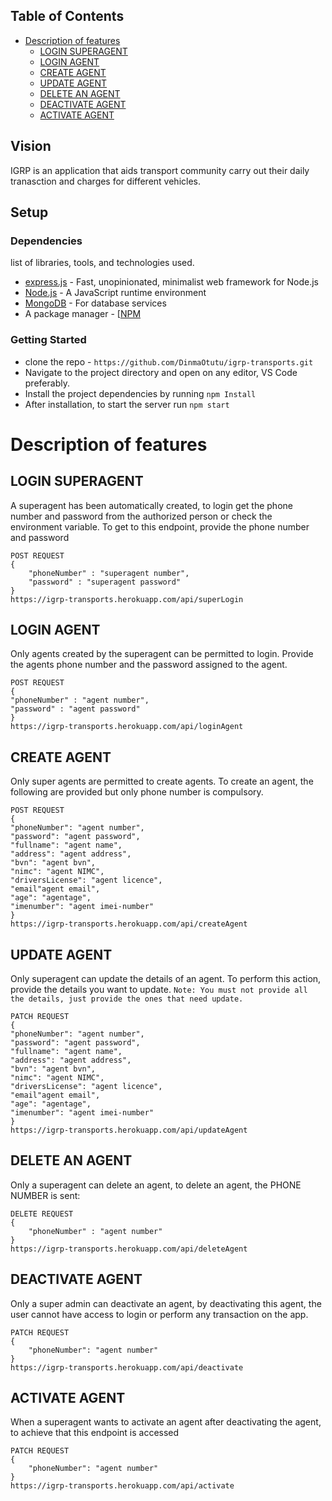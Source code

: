 ## Table of Contents

- [Description of features](#description-of-features)
  - [LOGIN SUPERAGENT](#login-superagent)
  - [LOGIN AGENT](#login-agent)
  - [CREATE AGENT](#create-agent)
  - [UPDATE AGENT](#update-agent)
  - [DELETE AN AGENT](#delete-an-agent)
  - [DEACTIVATE AGENT](#deactivate-agent)
  - [ACTIVATE AGENT](#activate-agent)

## Vision
IGRP is an application that aids transport community carry out their daily tranasction and charges for different vehicles.

## Setup

### Dependencies
list of libraries, tools, and technologies used.

- [express.js](https://expressjs.com/) - Fast, unopinionated, minimalist web framework for Node.js
- [Node.js](https://nodejs.org/en/) - A JavaScript runtime environment
- [MongoDB](https://mlab.com/) - For database services
- A package manager - [[NPM](https://www.npmjs.com/)

### Getting Started

- clone the repo - `https://github.com/DinmaOtutu/igrp-transports.git`
- Navigate to the project directory and open on any editor, VS Code preferably.
- Install the project dependencies by running `npm Install`
- After installation, to start the server run `npm start`

# Description of features

## LOGIN SUPERAGENT
A superagent has been automatically created, to login get the phone number and password from the authorized person or check the environment variable.
To get to this endpoint, provide the phone number and password
```
POST REQUEST
{
    "phoneNumber" : "superagent number",
    "password" : "superagent password"
}
https://igrp-transports.herokuapp.com/api/superLogin
```

## LOGIN AGENT
Only agents created by the superagent can be permitted to login. Provide the agents phone number and the password assigned to the agent.
```
POST REQUEST
{
"phoneNumber" : "agent number",
"password" : "agent password"
}
https://igrp-transports.herokuapp.com/api/loginAgent
```

## CREATE AGENT
Only super agents are permitted to create agents. To create an agent, the following are provided but only phone number is compulsory.
```
POST REQUEST
{
"phoneNumber": "agent number",
"password": "agent password",
"fullname": "agent name",
"address": "agent address",
"bvn": "agent bvn",
"nimc": "agent NIMC",
"driversLicense": "agent licence",
"email"agent email",
"age": "agentage",
"imenumber": "agent imei-number"
}
https://igrp-transports.herokuapp.com/api/createAgent
```
## UPDATE AGENT

Only superagent can update the details of an agent. To perform this action, provide the details you want to update. 
`Note: You must not provide all the details, just provide the ones that need update.`
```
PATCH REQUEST
{
"phoneNumber": "agent number",
"password": "agent password",
"fullname": "agent name",
"address": "agent address",
"bvn": "agent bvn",
"nimc": "agent NIMC",
"driversLicense": "agent licence",
"email"agent email",
"age": "agentage",
"imenumber": "agent imei-number"
}
https://igrp-transports.herokuapp.com/api/updateAgent
```

## DELETE AN AGENT
Only a superagent can delete an agent, to delete an agent, the PHONE NUMBER is sent:
```
DELETE REQUEST
{
    "phoneNumber" : "agent number"
}
https://igrp-transports.herokuapp.com/api/deleteAgent
```

## DEACTIVATE AGENT
Only a super admin can deactivate an agent, by deactivating this agent, the user cannot have access to login or perform any transaction on the app.
```
PATCH REQUEST
{
    "phoneNumber": "agent number"
}
https://igrp-transports.herokuapp.com/api/deactivate
```

## ACTIVATE AGENT
When a superagent wants to activate an agent after deactivating the agent, to achieve that this endpoint is accessed
```
PATCH REQUEST
{
    "phoneNumber": "agent number"
}
https://igrp-transports.herokuapp.com/api/activate
```

